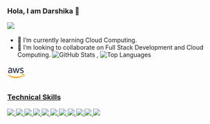 ### Hola, I am Darshika 👋   
![](https://komarev.com/ghpvc/?username=darshikapongallu&color=dc143c)

- 🌱 I’m currently learning Cloud Computing.
- 👯 I’m looking to collaborate on Full Stack Development and Cloud Computing.
![GitHub Stats](https://github-readme-stats.vercel.app/api?username=darshikapongallu&&theme=highcontrast) , ![Top Languages](https://github-readme-stats.vercel.app/api/top-langs/?username=darshikapongallu&show_icons=true&theme=highcontrast)

<img src="https://raw.githubusercontent.com/devicons/devicon/master/icons/amazonwebservices/amazonwebservices-original-wordmark.svg" alt="aws" width="40" height="40"/> </a>  <a href="https://getbootstrap.com" target="_blank" rel="noreferrer">

### Technical Skills

<img src="https://img.shields.io/badge/-HTML-e34f26?logo=html5&logoColor=fff">  <img src="https://img.shields.io/badge/-CSS-1572B6?logo=css3&logoColor=fff"> <img src ="https://img.shields.io/badge/-JS-F7DF1E?logo=js&logoColor=fff"> <img src = "https://img.shields.io/badge/-Bootstrap-7952B3?logo=bootstrap&logoColor=fff"> <img src="https://img.shields.io/badge/-Php-777BB4?logo=php&logoColor=fff"> <img src="https://img.shields.io/badge/-Github-181717?logo=github&logoColor=fff"> <img src="https://img.shields.io/badge/-Python-3776AB?logo=python&logoColor=fff"> <img src="https://img.shields.io/badge/-Java-007396?logo=java&logoColor=fff">
<img src="https://img.shields.io/badge/Google_Cloud-4285F4?style=for-the-badge&logo=google-cloud&logoColor=white" height="21px"> <img src="https://img.shields.io/badge/Azure_Functions-0062AD?style=for-the-badge&logo=azure-functions&logoColor=white" height="21px"> <img src="https://img.shields.io/badge/MySQL-005C84?style=for-the-badge&logo=mysql&logoColor=white" height="21px">
